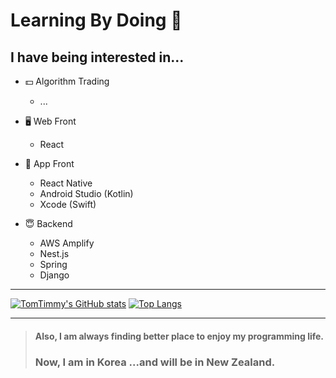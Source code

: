 Learning By Doing 🏃
==

I have being interested in...
--
- 💵 Algorithm Trading
  -  ...
  
- 🖥 Web Front 
  - React 

- 📱 App Front
  - React Native
  - Android Studio (Kotlin)
  - Xcode (Swift)
  
- 😇 Backend
  - AWS Amplify
  - Nest.js
  - Spring
  - Django 
  
  
  
  
  
  
---

[![TomTimmy's GitHub stats](https://github-readme-stats.vercel.app/api?username=TomTimmy)](https://github.com/anuraghazra/github-readme-stats)
[![Top Langs](https://github-readme-stats.vercel.app/api/top-langs/?username=TomTimmy)](https://github.com/anuraghazra/github-readme-stats)

---


> #### Also, I am always finding better place to enjoy my programming life.  
> ### Now, I am in Korea ...and will be in New Zealand.

